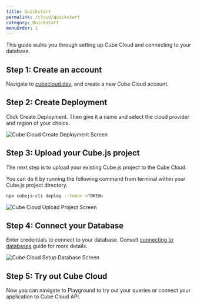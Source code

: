 ```yaml
---
title: Quickstart
permalink: /cloud/quickstart
category: Quickstart
menuOrder: 1
---
```


This guide walks you through setting up Cube Cloud and connecting to your
database.

## Step 1: Create an account

Navigate to [cubecloud.dev](https://cubecloud.dev/auth/signup), and create a new
Cube Cloud account.

## Step 2: Create Deployment

Click Create Deployment. Then give it a name and select the cloud provider and
region of your choice.

![Cube Cloud Create Deployment Screen](https://cube.dev/downloads/images/cube-cloud-quickstart-1.png)

## Step 3: Upload your Cube.js project

The next step is to upload your existing Cube.js project to the Cube Cloud.

You can do it by running the following command from terminal within your Cube.js
project directory.

```bash
npx cubejs-cli deploy --token <TOKEN>
```

![Cube Cloud Upload Project Screen](https://cube.dev/downloads/images/cube-cloud-quickstart-2.png)

## Step 4: Connect your Database

Enter credentials to connect to your database. Consult [connecting to
databases][link-connecting-to-databases] guide for more details.

![Cube Cloud Setup Database Screen](https://cube.dev/downloads/images/cube-cloud-quickstart-3.png)

## Step 5: Try out Cube Cloud

Now you can navigate to Playground to try out your queries or connect your
application to Cube Cloud API.

[link-connecting-to-databases]: /cloud/configuration/connecting-to-databases
